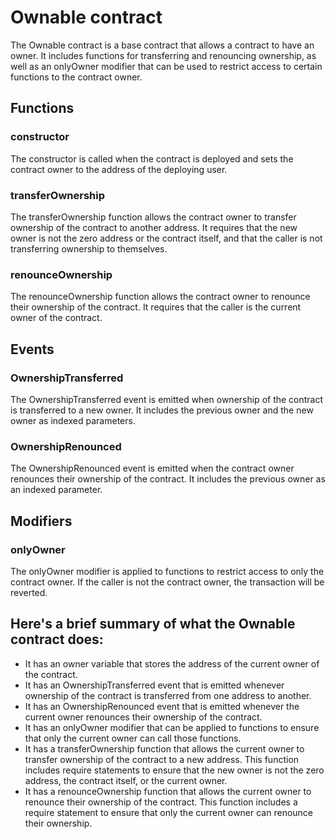 # Ownable contract
The Ownable contract is a base contract that allows a contract to have an owner. It includes functions for transferring and renouncing ownership, as well as an onlyOwner modifier that can be used to restrict access to certain functions to the contract owner.

## Functions
### constructor
The constructor is called when the contract is deployed and sets the contract owner to the address of the deploying user.

### transferOwnership
The transferOwnership function allows the contract owner to transfer ownership of the contract to another address. It requires that the new owner is not the zero address or the contract itself, and that the caller is not transferring ownership to themselves.

### renounceOwnership
The renounceOwnership function allows the contract owner to renounce their ownership of the contract. It requires that the caller is the current owner of the contract.

## Events
### OwnershipTransferred
The OwnershipTransferred event is emitted when ownership of the contract is transferred to a new owner. It includes the previous owner and the new owner as indexed parameters.

### OwnershipRenounced
The OwnershipRenounced event is emitted when the contract owner renounces their ownership of the contract. It includes the previous owner as an indexed parameter.

## Modifiers
### onlyOwner
The onlyOwner modifier is applied to functions to restrict access to only the contract owner. If the caller is not the contract owner, the transaction will be reverted.

## Here's a brief summary of what the Ownable contract does:

- It has an owner variable that stores the address of the current owner of the contract.
- It has an OwnershipTransferred event that is emitted whenever ownership of the contract is transferred from one address to another.
- It has an OwnershipRenounced event that is emitted whenever the current owner renounces their ownership of the contract.
- It has an onlyOwner modifier that can be applied to functions to ensure that only the current owner can call those functions.
- It has a transferOwnership function that allows the current owner to transfer ownership of the contract to a new address. This function includes require statements to ensure that the new owner is not the zero address, the contract itself, or the current owner.
- It has a renounceOwnership function that allows the current owner to renounce their ownership of the contract. This function includes a require statement to ensure that only the current owner can renounce their ownership.